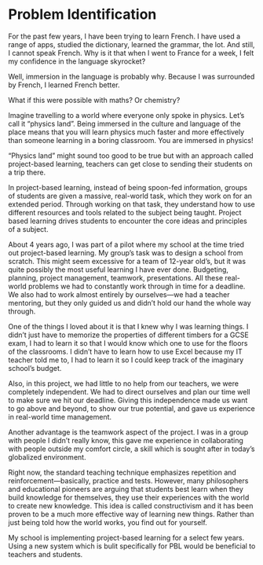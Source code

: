 Problem Identification
======================

For the past few years, I have been trying to learn French. I have used a range
of apps, studied the dictionary, learned the grammar, the lot. And still, I
cannot speak French. Why is it that when I went to France for a week, I felt my
confidence in the language skyrocket? 

Well, immersion in the language is probably why. Because I was surrounded by
French, I learned French better.

What if this were possible with maths? Or chemistry? 

Imagine travelling to a world where everyone only spoke in physics. Let’s call
it “physics land”. Being immersed in the culture and language of the place means
that you will learn physics much faster and more effectively than someone
learning in a boring classroom. You are immersed in physics! 

“Physics land” might sound too good to be true but with an approach called
project-based learning, teachers can get close to sending their students on a
trip there. 

In project-based learning, instead of being spoon-fed information, groups of
students are given a massive, real-world task, which they work on for an
extended period. Through working on that task, they understand how to use
different resources and tools related to the subject being taught. Project based
learning drives students to encounter the core ideas and principles of a
subject. 

About 4 years ago, I was part of a pilot where my school at the time tried out
project-based learning. My group’s task was to design a school from scratch.
This might seem excessive for a team of 12-year old’s, but it was quite possibly
the most useful learning I have ever done. Budgeting, planning, project
management, teamwork, presentations. All these real-world problems we had to
constantly work through in time for a deadline. We also had to work almost
entirely by ourselves—we had a teacher mentoring, but they only guided us and
didn’t hold our hand the whole way through. 

One of the things I loved about it is that I knew why I was learning things. I
didn’t just have to memorize the properties of different timbers for a GCSE
exam, I had to learn it so that I would know which one to use for the floors of
the classrooms. I didn’t have to learn how to use Excel because my IT teacher
told me to, I had to learn it so I could keep track of the imaginary school’s
budget. 

Also, in this project, we had little to no help from our teachers, we were
completely independent. We had to direct ourselves and plan our time well to
make sure we hit our deadline. Giving this independence made us want to go above
and beyond, to show our true potential, and gave us experience in real-world
time management. 

Another advantage is the teamwork aspect of the project. I was in a group with
people I didn’t really know, this gave me experience in collaborating with
people outside my comfort circle, a skill which is sought after in today’s
globalized environment.

Right now, the standard teaching technique emphasizes repetition and
reinforcement—basically, practice and tests. However, many philosophers and
educational pioneers are arguing that students best learn when they build
knowledge for themselves, they use their experiences with the world to create
new knowledge. This idea is called constructivism and it has been proven to be a
much more effective way of learning new things. Rather than just being told how
the world works, you find out for yourself. 

My school is implementing project-based learning for a select few years. Using a
new system which is bulit specifically for PBL would be beneficial to teachers
and students.

